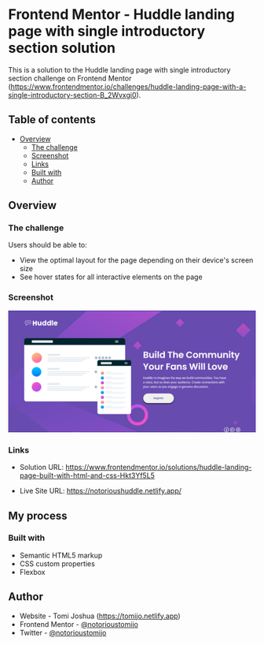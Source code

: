 # Frontend Mentor - Huddle landing page with single introductory section solution

This is a solution to the Huddle landing page with single introductory section challenge on Frontend Mentor (https://www.frontendmentor.io/challenges/huddle-landing-page-with-a-single-introductory-section-B_2Wvxgi0).

## Table of contents

- [Overview](#overview)
  - [The challenge](#the-challenge)
  - [Screenshot](#screenshot)
  - [Links](#links)
  - [Built with](#built-with)
  - [Author](#author)


## Overview

### The challenge

Users should be able to:

- View the optimal layout for the page depending on their device's screen size
- See hover states for all interactive elements on the page

### Screenshot

![](images/hudd.png)

### Links

- Solution URL: https://www.frontendmentor.io/solutions/huddle-landing-page-built-with-html-and-css-Hkt3Yf5L5

- Live Site URL: https://notorioushuddle.netlify.app/

## My process

### Built with

- Semantic HTML5 markup
- CSS custom properties
- Flexbox


## Author

- Website - Tomi Joshua (https://tomijo.netlify.app)
- Frontend Mentor - [@notorioustomijo](https://www.frontendmentor.io/profile/notorioustomijo)
- Twitter - [@notorioustomijo](https://www.twitter.com/notorioustomijo)


